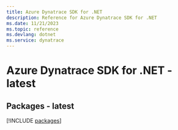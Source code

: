 ```yaml
---
title: Azure Dynatrace SDK for .NET
description: Reference for Azure Dynatrace SDK for .NET
ms.date: 11/21/2023
ms.topic: reference
ms.devlang: dotnet
ms.service: dynatrace
---
```

# Azure Dynatrace SDK for .NET - latest
## Packages - latest
[!INCLUDE [packages](dynatrace-index.md)]